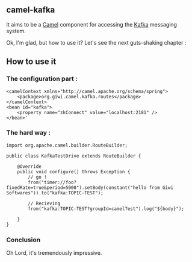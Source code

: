 ## camel-kafka
It aims to be a [Camel](http://camel.apache.org/) component for accessing the [Kafka](http://incubator.apache.org/kafka/) messaging system.

Ok, I'm glad, but how to use it? Let's see the next guts-shaking chapter :

## How to use it
### The configuration part : 
    <camelContext xmlns="http://camel.apache.org/schema/spring">
        <package>org.giwi.camel.kafka.routes</package>
    </camelContext>
    <bean id="kafka">
        <property name="zkConnect" value="localhost:2181" />
    </bean>'


### The hard way :
    import org.apache.camel.builder.RouteBuilder; 
    
    public class KafkaTestDrive extends RouteBuilder {
    
        @Override
        public void configure() throws Exception {
            // go !
            from("timer://foo?fixedRate=true&period=5000").setBody(constant("hello from Giwi Softwares")).to("kafka:TOPIC-TEST");
     
            // Recieving
            from("kafka:TOPIC-TEST?groupId=camelTest").log("${body}");
     
        }
    }
    
### Conclusion
Oh Lord, it's tremendously impressive.